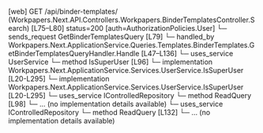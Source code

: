 [web] GET /api/binder-templates/  (Workpapers.Next.API.Controllers.Workpapers.BinderTemplatesController.Search)  [L75–L80] status=200 [auth=AuthorizationPolicies.User]
  └─ sends_request GetBinderTemplatesQuery [L79]
    └─ handled_by Workpapers.Next.ApplicationService.Queries.Templates.BinderTemplates.GetBinderTemplatesQueryHandler.Handle [L47–L136]
      └─ uses_service UserService
        └─ method IsSuperUser [L96]
          └─ implementation Workpapers.Next.ApplicationService.Services.UserService.IsSuperUser [L20-L295]
          └─ implementation Workpapers.Next.ApplicationService.Services.UserService.IsSuperUser [L20-L295]
      └─ uses_service IControlledRepository<BinderTemplate>
        └─ method ReadQuery [L98]
          └─ ... (no implementation details available)
      └─ uses_service IControlledRepository<ExcludedBinderTemplate>
        └─ method ReadQuery [L132]
          └─ ... (no implementation details available)

